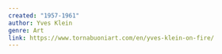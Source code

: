 ```yaml
---
created: "1957-1961"
author: Yves Klein
genre: Art
link: https://www.tornabuoniart.com/en/yves-klein-on-fire/
---
```

